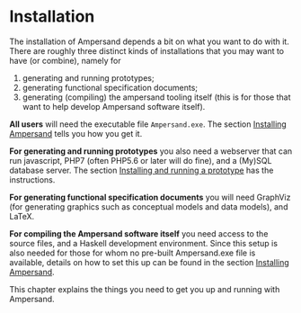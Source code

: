 # Installation

The installation of Ampersand depends a bit on what you want to do with it. There are roughly three distinct kinds of installations that you may want to have (or combine), namely for
1. generating and running prototypes;
2. generating functional specification documents;
3. generating (compiling) the ampersand tooling itself (this is for those that want to help develop Ampersand software itself).

**All users** will need the executable file `Ampersand.exe`. The section [Installing Ampersand](/installing_ampersand.html) tells you how you get it.

**For generating and running prototypes** you also need a webserver that can run javascript, PHP7 (often PHP5.6 or later will do fine), and a (My)SQL database server. The section [Installing and running a prototype](/installing_and_running_a_prototype_website.html) has the instructions.

**For generating functional specification documents** you will need GraphViz (for generating graphics such as conceptual models and data models), and LaTeX. 

**For compiling the Ampersand software itself** you need access to the source files, and a Haskell development environment. Since this setup is also needed for those for whom no pre-built Ampersand.exe file is available, details on how to set this up can be found in the section [Installing Ampersand](/installing_ampersand.html).

This chapter explains the things you need to get you up and running with Ampersand.



